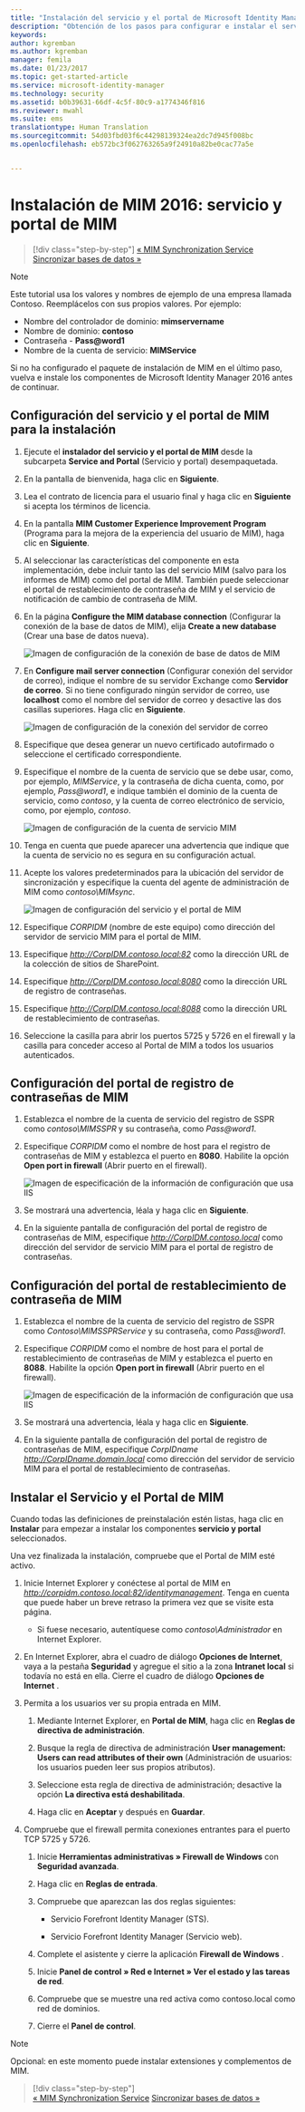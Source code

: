 ```yaml
---
title: "Instalación del servicio y el portal de Microsoft Identity Manager | Microsoft Docs"
description: "Obtención de los pasos para configurar e instalar el servicio y el portal de MIM de Microsoft Identity Manager 2016"
keywords: 
author: kgremban
ms.author: kgremban
manager: femila
ms.date: 01/23/2017
ms.topic: get-started-article
ms.service: microsoft-identity-manager
ms.technology: security
ms.assetid: b0b39631-66df-4c5f-80c9-a1774346f816
ms.reviewer: mwahl
ms.suite: ems
translationtype: Human Translation
ms.sourcegitcommit: 54d03fbd03f6c44298139324ea2dc7d945f008bc
ms.openlocfilehash: eb572bc3f062763265a9f24910a82be0cac77a5e


---
```


# <a name="install-mim-2016-mim-service-and-portal"></a>Instalación de MIM 2016: servicio y portal de MIM

>[!div class="step-by-step"]
[« MIM Synchronization Service](install-mim-sync.md)
[Sincronizar bases de datos »](install-mim-sync-ad-service.md)

> [!NOTE]
> Este tutorial usa los valores y nombres de ejemplo de una empresa llamada Contoso. Reemplácelos con sus propios valores. Por ejemplo:
> - Nombre del controlador de dominio: **mimservername**
> - Nombre de dominio: **contoso**
> - Contraseña - **Pass@word1**
> - Nombre de la cuenta de servicio: **MIMService**

Si no ha configurado el paquete de instalación de MIM en el último paso, vuelva e instale los componentes de Microsoft Identity Manager 2016 antes de continuar.


## <a name="configure-mim-service-and-portal-for-installation"></a>Configuración del servicio y el portal de MIM para la instalación

1. Ejecute el **instalador del servicio y el portal de MIM** desde la subcarpeta **Service and Portal** (Servicio y portal) desempaquetada.

2. En la pantalla de bienvenida, haga clic en **Siguiente**.

3. Lea el contrato de licencia para el usuario final y haga clic en **Siguiente** si acepta los términos de licencia.

4. En la pantalla **MIM Customer Experience Improvement Program** (Programa para la mejora de la experiencia del usuario de MIM), haga clic en **Siguiente**.

5. Al seleccionar las características del componente en esta implementación, debe incluir tanto las del servicio MIM (salvo para los informes de MIM) como del portal de MIM. También puede seleccionar el portal de restablecimiento de contraseña de MIM y el servicio de notificación de cambio de contraseña de MIM.

6. En la página **Configure the MIM database connection** (Configurar la conexión de la base de datos de MIM), elija **Create a new database** (Crear una base de datos nueva).

    ![Imagen de configuración de la conexión de base de datos de MIM](media/MIM-Install10.png)

7. En **Configure mail server connection** (Configurar conexión del servidor de correo), indique el nombre de su servidor Exchange como **Servidor de correo**. Si no tiene configurado ningún servidor de correo, use **localhost** como el nombre del servidor de correo y desactive las dos casillas superiores. Haga clic en **Siguiente**.

    ![Imagen de configuración de la conexión del servidor de correo](media/MIM-Install11.png)

8. Especifique que desea generar un nuevo certificado autofirmado o seleccione el certificado correspondiente.

9. Especifique el nombre de la cuenta de servicio que se debe usar, como, por ejemplo, *MIMService*, y la contraseña de dicha cuenta, como, por ejemplo, *Pass@word1*, e indique también el dominio de la cuenta de servicio, como *contoso*, y la cuenta de correo electrónico de servicio, como, por ejemplo, *contoso*.

    ![Imagen de configuración de la cuenta de servicio MIM](media/MIM-Install12.png)

10. Tenga en cuenta que puede aparecer una advertencia que indique que la cuenta de servicio no es segura en su configuración actual.

11. Acepte los valores predeterminados para la ubicación del servidor de sincronización y especifique la cuenta del agente de administración de MIM como *contoso\MIMsync*.

    ![Imagen de configuración del servicio y el portal de MIM](media/MIM-Install13.png)

12. Especifique *CORPIDM* (nombre de este equipo) como dirección del servidor de servicio MIM para el portal de MIM.

13. Especifique *http://CorpIDM.contoso.local:82* como la dirección URL de la colección de sitios de SharePoint.

14. Especifique *http://CorpIDM.contoso.local:8080* como la dirección URL de registro de contraseñas.

15. Especifique *http://CorpIDM.contoso.local:8088* como la dirección URL de restablecimiento de contraseñas.

16. Seleccione la casilla para abrir los puertos 5725 y 5726 en el firewall y la casilla para conceder acceso al Portal de MIM a todos los usuarios autenticados.

## <a name="configure-mim-password-registration-portal"></a>Configuración del portal de registro de contraseñas de MIM

1.  Establezca el nombre de la cuenta de servicio del registro de SSPR como *contoso\MIMSSPR* y su contraseña, como *Pass@word1*.

2.  Especifique *CORPIDM* como el nombre de host para el registro de contraseñas de MIM y establezca el puerto en **8080**. Habilite la opción **Open port in firewall** (Abrir puerto en el firewall).

    ![Imagen de especificación de la información de configuración que usa IIS](media/MIM-Install14.png)

3.  Se mostrará una advertencia, léala y haga clic en **Siguiente**.

4. En la siguiente pantalla de configuración del portal de registro de contraseñas de MIM, especifique *http://CorpIDM.contoso.local* como dirección del servidor de servicio MIM para el portal de registro de contraseñas.

## <a name="configure-mim-password-reset-portal"></a>Configuración del portal de restablecimiento de contraseña de MIM

1.  Establezca el nombre de la cuenta de servicio del registro de SSPR como *Contoso\MIMSSPRService* y su contraseña, como *Pass@word1*.

2.  Especifique *CORPIDM* como el nombre de host para el portal de restablecimiento de contraseñas de MIM y establezca el puerto en **8088**. Habilite la opción **Open port in firewall** (Abrir puerto en el firewall).

    ![Imagen de especificación de la información de configuración que usa IIS](media/MIM-Install15.png)

3.  Se mostrará una advertencia, léala y haga clic en **Siguiente**.

4. En la siguiente pantalla de configuración del portal de registro de contraseñas de MIM, especifique *CorpIDname  http://CorpIDname.domain.local* como dirección del servidor de servicio MIM para el portal de restablecimiento de contraseñas.

## <a name="install-mim-service-and-portal"></a>Instalar el Servicio y el Portal de MIM

Cuando todas las definiciones de preinstalación estén listas, haga clic en **Instalar** para empezar a instalar los componentes **servicio y portal** seleccionados.

Una vez finalizada la instalación, compruebe que el Portal de MIM esté activo.

1. Inicie Internet Explorer y conéctese al portal de MIM en *http://corpidm.contoso.local:82/identitymanagement*. Tenga en cuenta que puede haber un breve retraso la primera vez que se visite esta página.

    - Si fuese necesario, autentíquese como *contoso\Administrador* en Internet Explorer.

2. En Internet Explorer, abra el cuadro de diálogo **Opciones de Internet**, vaya a la pestaña **Seguridad** y agregue el sitio a la zona **Intranet local** si todavía no está en ella.  Cierre el cuadro de diálogo **Opciones de Internet** .

3. Permita a los usuarios ver su propia entrada en MIM.

    1.  Mediante Internet Explorer, en **Portal de MIM**, haga clic en **Reglas de directiva de administración**.

    2.  Busque la regla de directiva de administración **User management: Users can read attributes of their own** (Administración de usuarios: los usuarios pueden leer sus propios atributos).

    3.  Seleccione esta regla de directiva de administración; desactive la opción **La directiva está deshabilitada**.

    4.  Haga clic en **Aceptar** y después en **Guardar**.

4.  Compruebe que el firewall permita conexiones entrantes para el puerto TCP 5725 y 5726.

    1.  Inicie **Herramientas administrativas » Firewall de Windows** con **Seguridad avanzada**.

    2.  Haga clic en **Reglas de entrada**.

    3.  Compruebe que aparezcan las dos reglas siguientes:

        -   Servicio Forefront Identity Manager (STS).

        -   Servicio Forefront Identity Manager (Servicio web).

    4.  Complete el asistente y cierre la aplicación **Firewall de Windows** .

    5.  Inicie **Panel de control » Red e Internet » Ver el estado y las tareas de red**.

    6.  Compruebe que se muestre una red activa como contoso.local como red de dominios.

    7.  Cierre el **Panel de control**.

> [!NOTE]
> Opcional: en este momento puede instalar extensiones y complementos de MIM.

>[!div class="step-by-step"]  
[« MIM Synchronization Service](install-mim-sync.md)
[Sincronizar bases de datos »](install-mim-sync-ad-service.md)



<!--HONumber=Jan17_HO4-->


